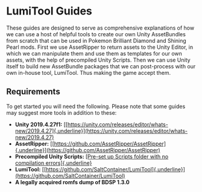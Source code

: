 # LumiTool Guides

These guides are designed to serve as comprehensive explanations of how we can use a host of helpful tools to create our own Unity AssetBundles
from scratch that can be used in Pokemon Brilliant Diamond and Shining Pearl mods. First we use AssetRipper to return assets to the Unity
Editor, in which we can manipulate them and use them as templates for our own assets, with the help of precompiled Unity Scripts. Then we can
use Unity itself to build new AssetBundle packages that we can post-process with our own in-house tool, LumiTool. Thus making the game accept them.

## Requirements

To get started you will need the following. Please note that some guides may suggest more tools in addition to these:

- **Unity 2019.4.27f1:** [[https://unity.com/releases/editor/whats-new/2019.4.27]{.underline}](https://unity.com/releases/editor/whats-new/2019.4.27)
- **AssetRipper:** [[https://github.com/AssetRipper/AssetRipper]{.underline}](https://github.com/AssetRipper/AssetRipper)
- **Precompiled Unity Scripts:** [[Pre-set up Scripts folder with no compilation errors]{.underline}](https://mega.nz/file/rw51VTpb#opq_OpwNj3zryiSnmEW1mS-zGIfXnHNFZYAzfsP2VJk)
- **LumiTool:** [[https://github.com/SaltContainer/LumiTool]{.underline}](https://github.com/SaltContainer/LumiTool)
- **A legally acquired romfs dump of BDSP 1.3.0**